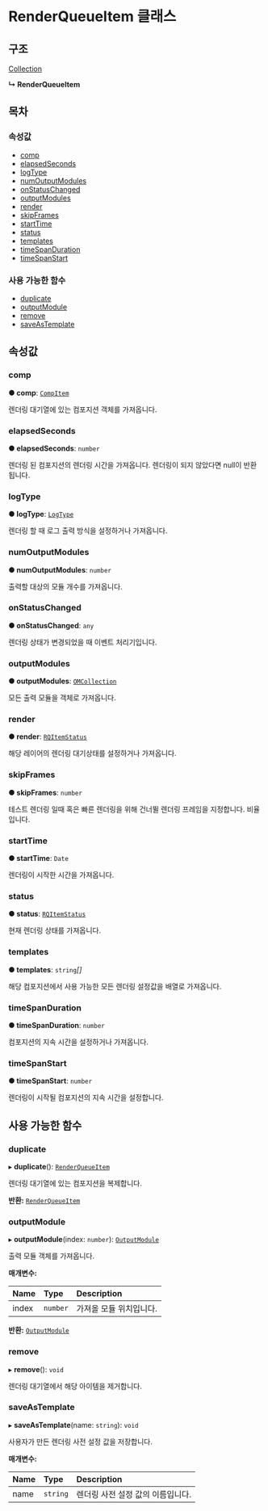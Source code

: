 # RenderQueueItem 클래스

## 구조

[Collection](collection-class.md)

**↳ RenderQueueItem**

## 목차

### 속성값

* [comp](renderqueueitem-class.md#comp)
* [elapsedSeconds](renderqueueitem-class.md#elapsedseconds)
* [logType](renderqueueitem-class.md#logtype)
* [numOutputModules](renderqueueitem-class.md#numoutputmodules)
* [onStatusChanged](renderqueueitem-class.md#onstatuschanged)
* [outputModules](renderqueueitem-class.md#outputmodules)
* [render](renderqueueitem-class.md#render)
* [skipFrames](renderqueueitem-class.md#skipframes)
* [startTime](renderqueueitem-class.md#starttime)
* [status](renderqueueitem-class.md#status)
* [templates](renderqueueitem-class.md#templates)
* [timeSpanDuration](renderqueueitem-class.md#timespanduration)
* [timeSpanStart](renderqueueitem-class.md#timespanstart)

### 사용 가능한 함수

* [duplicate](renderqueueitem-class.md#duplicate)
* [outputModule](renderqueueitem-class.md#outputmodule)
* [remove](renderqueueitem-class.md#remove)
* [saveAsTemplate](renderqueueitem-class.md#saveastemplate)

## 속성값

### comp  <a id="comp"></a>

**● comp**: [`CompItem`]()

렌더링 대기열에 있는 컴포지션 객체를 가져옵니다.

### elapsedSeconds  <a id="elapsedseconds"></a>

**● elapsedSeconds**: `number`

렌더링 된 컴포지션의 렌더링 시간을 가져옵니다. 렌더링이 되지 않았다면 null이 반환됩니다.

### logType  <a id="logtype"></a>

**● logType**: [`LogType`](../etc/enum/_affectscript_.affectscriptapi.logtype.md)

렌더링 할 때 로그 출력 방식을 설정하거나 가져옵니다.

### numOutputModules  <a id="numoutputmodules"></a>

**● numOutputModules**: `number`

출력할 대상의 모듈 개수를 가져옵니다.

### onStatusChanged  <a id="onstatuschanged"></a>

**● onStatusChanged**: `any`

렌더링 상태가 변경되었을 때 이벤트 처리기입니다.

### outputModules  <a id="outputmodules"></a>

**● outputModules**: [`OMCollection`](omcollection-class.md)

모든 출력 모듈을 객체로 가져옵니다.

### render  <a id="render"></a>

**● render**: [`RQItemStatus`](../etc/enum/_affectscript_.affectscriptapi.rqitemstatus.md)

해당 레이어의 렌더링 대기상태를 설정하거나 가져옵니다.

### skipFrames  <a id="skipframes"></a>

**● skipFrames**: `number`

테스트 렌더링 일때 혹은 빠른 렌더링을 위해 건너뛸 렌더링 프레임을 지정합니다. 비율입니다.

### startTime  <a id="starttime"></a>

**● startTime**: `Date`

렌더링이 시작한 시간을 가져옵니다.

### status  <a id="status"></a>

**● status**: [`RQItemStatus`](../etc/enum/_affectscript_.affectscriptapi.rqitemstatus.md)

현재 렌더링 상태를 가져옵니다.

### templates  <a id="templates"></a>

**● templates**: `string`_\[\]_

해당 컴포지션에서 사용 가능한 모든 렌더링 설정값을 배열로 가져옵니다.

### timeSpanDuration  <a id="timespanduration"></a>

**● timeSpanDuration**: `number`

컴포지션의 지속 시간을 설정하거나 가져옵니다.

### timeSpanStart  <a id="timespanstart"></a>

**● timeSpanStart**: `number`

렌더링이 시작될 컴포지션의 지속 시간을 설정합니다.

## 사용 가능한 함수

### duplicate  <a id="duplicate"></a>

▸ **duplicate**\(\): [`RenderQueueItem`](renderqueueitem-class.md)

렌더링 대기열에 있는 컴포지션을 복제합니다.

**반환:** [`RenderQueueItem`](renderqueueitem-class.md)

### outputModule  <a id="outputmodule"></a>

▸ **outputModule**\(index: `number`\): [`OutputModule`](../etc/class/outputmodule-class.md)

출력 모듈 객체를 가져옵니다.

**매개변수:**

| Name | Type | Description |
| :--- | :--- | :--- |
| index | `number` | 가져올 모듈 위치입니다. |

**반환:** [`OutputModule`](../etc/class/outputmodule-class.md)

### remove  <a id="remove"></a>

▸ **remove**\(\): `void`

렌더링 대기열에서 해당 아이템을 제거합니다.

### saveAsTemplate  <a id="saveastemplate"></a>

▸ **saveAsTemplate**\(name: `string`\): `void`

사용자가 만든 렌더링 사전 설정 값을 저장합니다.

**매개변수:**

| Name | Type | Description |
| :--- | :--- | :--- |
| name | `string` | 렌더링 사전 설정 값의 이름입니다. |

